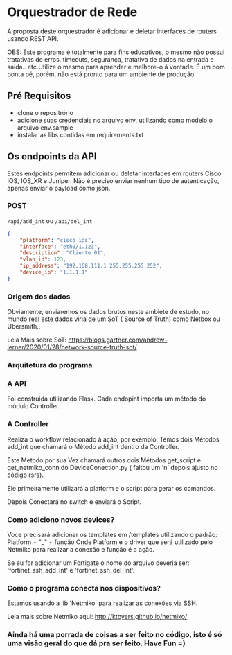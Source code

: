 # Orquestrador de Rede
A proposta deste orquestrador é adicionar e deletar interfaces de routers usando REST API.

OBS: Este programa é totalmente para fins educativos, o mesmo não possui tratativas de erros, timeouts, segurança, tratativa de dados na entrada e saída.. etc.Utilize o mesmo para aprender e melhore-o á vontade. É um bom ponta pé, porém, não está pronto para um ambiente de produção

## Pré Requisitos
* clone o repositrório
* adicione suas credenciais no arquivo env, utilizando como modelo o arquivo env.sample
* instalar as libs contidas em requirements.txt

## Os endpoints da API
Estes endpoints permitem adicionar ou deletar interfaces em routers Cisco IOS, IOS_XR e Juniper. Não é preciso enviar nenhum tipo de autenticação, apenas enviar o payload como json.

### POST
`/api/add_int` ou `/api/del_int`
```json
{
	"platform": "cisco_ios",
    "interface": "eth0/1.123",
	"description": "Cliente 01",
	"vlan_id": 123,
	"ip_address": "192.168.111.1 255.255.255.252",
	"device_ip": "1.1.1.1"
}
```
### Origem dos dados
Obviamente, enviaremos os dados brutos neste ambiete de estudo, no mundo real este dados viria de um SoT ( Source of Truth) como Netbox ou Ubersmith..

Leia Mais sobre SoT: https://blogs.gartner.com/andrew-lerner/2020/01/28/network-source-truth-sot/

### Arquitetura do programa 
### A API
Foi construida utilizando Flask.
Cada endopint importa um método do módulo Controller.

### A Controller
Realiza o workflow relacionado à ação, por exemplo:
Temos dois Métodos add_int que chamará o Método add_int dentro da Controller.

Este Metodo por sua Vez chamará outros dois Métodos get_script e get_netmiko_conn do DeviceConection.py ( faltou um 'n' depois ajusto no código rsrs).

Ele primeiramente utilizará a platform e o script para gerar os comandos.

Depois Conectará no switch e enviará o Script.

### Como adiciono novos devices?
Voce precisará adicionar os templates em /templates utilizando o padrão:
Platform + "_" + função
Onde Platform é o driver que será utilizado pelo Netmiko para realizar a conexão e função é a ação.

Se eu for adicionar um Fortigate o nome do arquivo deveria ser: 'fortinet_ssh_add_int' e 'fortinet_ssh_del_int'.

### Como o programa conecta nos dispositivos?
Estamos usando a lib 'Netmiko' para realizar as conexões via SSH.

Leia mais sobre Netmiko aqui: http://ktbyers.github.io/netmiko/

### Ainda há uma porrada de coisas a ser feito no código, isto é só uma visão geral do que dá pra ser feito. Have Fun =)
